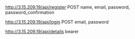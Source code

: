http://3.15.209.19/api/register
POST
name, email, password, password_confirmation

http://3.15.209.19/api/login
POST
email, password

http://3.15.209.19/api/details
bearer
